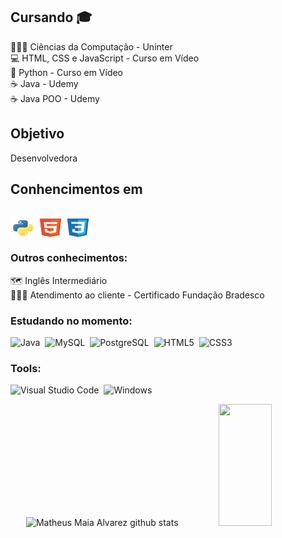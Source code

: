 ## Cursando 🎓
👩🏼‍💻 Ciências da Computação - Uninter <br>
💻 HTML, CSS e JavaScript - Curso em Vídeo <br>
🐍 Python - Curso em Vídeo <br>
☕ Java - Udemy <br>
☕ Java POO - Udemy <br>


## Objetivo
Desenvolvedora

## Conhencimentos em

<div style="display: inline_block"><br>
<img align="center" alt="Le-Python" height="30" width="40" src="https://raw.githubusercontent.com/devicons/devicon/master/icons/python/python-original.svg">
<img align="center" alt="Le-HTML" height="30" width="40" src="https://raw.githubusercontent.com/devicons/devicon/master/icons/html5/html5-original.svg">
<img align="center" alt="Le-CSS" height="30" width="40" src="https://raw.githubusercontent.com/devicons/devicon/master/icons/css3/css3-original.svg">

</div>

### Outros conhecimentos:
🗺️ Inglês Intermediário <br>
🙋🏼‍♀️ Atendimento ao cliente - Certificado Fundação Bradesco<br>

### Estudando no momento:
![Java](https://img.shields.io/badge/Java-ED8B00?style=for-the-badge&logo=openjdk&logoColor=white)&nbsp;
![MySQL](https://img.shields.io/badge/MySQL-00000F?style=for-the-badge&logo=mysql&logoColor=white)&nbsp;
![PostgreSQL](https://img.shields.io/badge/PostgreSQL-316192?style=for-the-badge&logo=postgresql&logoColor=white)&nbsp;
![HTML5]( 	https://img.shields.io/badge/HTML5-E34F26?style=for-the-badge&logo=html5&logoColor=white)&nbsp;
![CSS3](https://img.shields.io/badge/CSS-239120?&style=for-the-badge&logo=css3&logoColor=white)&nbsp;


### Tools:
![Visual Studio Code](https://img.shields.io/badge/-Visual%20Studio%20Code-0D1117?style=for-the-badge&logo=visual-studio-code&logoColor=007ACC&labelColor=0D1117)&nbsp;
![Windows](https://img.shields.io/badge/-Windows-0D1117?style=for-the-badge&logo=windows&labelColor=0D1117)&nbsp;

<div align="center">  
  <img width="49%" height="195px" src="https://github-readme-stats.vercel.app/api?username=LeticiaGoncalves1&show_icons=true&count_private=true&hide_border=true&title_color=A020F0&icon_color=00bfbf&text_color=c9d1d9&bg_color=0d1117" alt="Matheus Maia Alvarez github stats" /> 
  <img width="41%" height="195px" src="https://github-readme-stats.vercel.app/api/top-langs/?username=LeticiaGoncalves1&layout=compact&hide_border=true&title_color=A020F0&text_color=00bfbf&bg_color=0d1117" />
</div>

